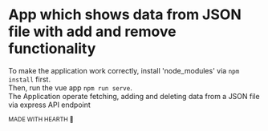 # App which shows data from JSON file with add and remove functionality
To make the application work correctly, install 'node_modules' via `npm install` first.<br>
Then, run the vue app `npm run serve`.<br>
The Application operate fetching, adding and deleting data from a JSON file via express API endpoint 

<sub>MADE WITH HEARTH 🖤</sub>
